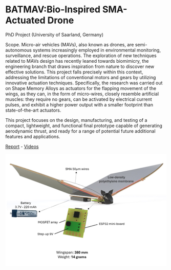 # BATMAV:Bio-Inspired SMA-Actuated Drone
PhD Project (University of Saarland, Germany)

Scope. Micro-air vehicles (MAVs), also known as drones, are semi-autonomous systems increasingly employed in environmental monitoring, surveillance, and rescue operations. The exploration of new techniques related to MAVs design has recently leaned towards biomimicry, the engineering branch that draws inspiration from nature to discover new effective solutions. This project falls precisely within this context, addressing the limitations of conventional motors and gears by utilizing innovative actuation techniques. Specifically, the research was carried out on Shape Memory Alloys as actuators for the flapping movement of the wings, as they can, in the form of micro-wires, closely resemble artificial muscles: they require no gears, can be activated by electrical current pulses, and exhibit a higher power output with a smaller footprint than state-of-the-art actuators.  
  
This project focuses on the design, manufacturing, and testing of a compact, lightweight, and functional final prototype capable of generating aerodynamic thrust, and ready for a range of potential future additional features and applications.

<a href="REPORT.pdf" target="_blank">Report</a>   - <a href="https://www.youtube.com/playlist?list=PLuJvVmGuF8ujuMsnPx_0fy3ojI6xF_l5W" target="_blank">Videos</a>

![alt text](https://github.com/domebevi/BATMAV.Bio-Inspired_SMA-Actuated_Drone/blob/main/image.jpg?raw=true)



